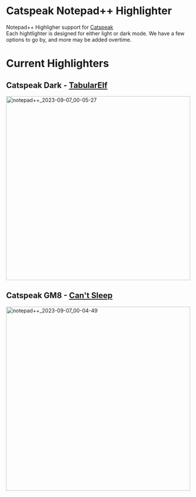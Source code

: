 # Catspeak Notepad++ Highlighter
Notepad++ Highligher support for [Catspeak](https://github.com/katsaii/catspeak-lang)<br>
Each hightlighter is designed for either light or dark mode. We have a few options to go by, and more may be added overtime.

# Current Highlighters


## Catspeak Dark - [TabularElf](https://github.com/tabularelf)
<img width="500" alt="notepad++_2023-09-07_00-05-27" src="https://github.com/tabularelf/Catspeak-Notepad---Highlighter/assets/26135221/dcb6dff2-663e-4756-a4df-ffbb4d0e0df9">

## Catspeak GM8 - [Can't Sleep](https://github.com/LocalInsomniac)
<img width="500" alt="notepad++_2023-09-07_00-04-49" src="https://github.com/tabularelf/Catspeak-Notepad---Highlighter/assets/26135221/8a0e99de-032d-4fc7-a85f-55d3b6ef6416">
